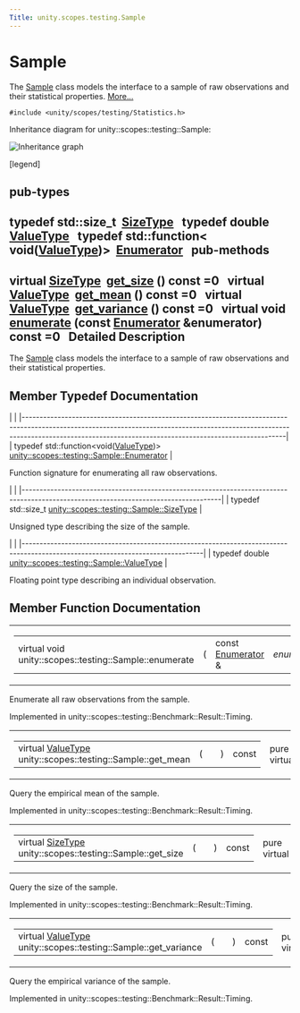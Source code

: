 ```yaml
---
Title: unity.scopes.testing.Sample
---
```

        
Sample
======

The <a href="index.html" title="The Sample class models the interface to a sample of raw observations and their statistical propertie...">Sample</a> class models the interface to a sample of raw observations and their statistical properties. [More...](#details)

`#include <unity/scopes/testing/Statistics.h>`

Inheritance diagram for unity::scopes::testing::Sample:

![Inheritance graph](https://developer.ubuntu.com/static/devportal_uploaded/66609615-5337-4d4e-a4b4-6446e356ac65-api/scopes/cpp/sdk-15.04/unity.scopes.testing.Sample/classunity_1_1scopes_1_1testing_1_1_sample__inherit__graph.png)

<span class="legend">\[legend\]</span>

pub-types
-----------------------------------------

typedef std::size\_t 
<a href="#a45542150c14b4486c58cb14cca3072e9">SizeType</a>
 
typedef double 
<a href="#a9e02cfa261b23b40c9da59cda6ab0dc8">ValueType</a>
 
typedef std::function&lt; void(<a href="#a9e02cfa261b23b40c9da59cda6ab0dc8">ValueType</a>)&gt; 
<a href="#a4d588f4837a81c163ebd653d88648144">Enumerator</a>
 
pub-methods
------------------------------------------------------

virtual <a href="#a45542150c14b4486c58cb14cca3072e9">SizeType</a> 
<a href="#ab37cab3e43f1a8cbc9955ab6ec5e7e40">get_size</a> () const =0
 
virtual <a href="#a9e02cfa261b23b40c9da59cda6ab0dc8">ValueType</a> 
<a href="#aa4e03bd0ca10b2172954b50a3c544667">get_mean</a> () const =0
 
virtual <a href="#a9e02cfa261b23b40c9da59cda6ab0dc8">ValueType</a> 
<a href="#a646d6b0dca1081f812958c86ce7e8d01">get_variance</a> () const =0
 
virtual void 
<a href="#a051bdf96e55f8da92bb3829bbf650cf4">enumerate</a> (const <a href="#a4d588f4837a81c163ebd653d88648144">Enumerator</a> &enumerator) const =0
 
<span id="details"></span>
Detailed Description
--------------------

The <a href="index.html" title="The Sample class models the interface to a sample of raw observations and their statistical propertie...">Sample</a> class models the interface to a sample of raw observations and their statistical properties.

Member Typedef Documentation
----------------------------

<span id="a4d588f4837a81c163ebd653d88648144" class="anchor"></span>
|                                                                                                                                                                                                                                     |
|-------------------------------------------------------------------------------------------------------------------------------------------------------------------------------------------------------------------------------------|
| typedef std::function&lt;void(<a href="#a9e02cfa261b23b40c9da59cda6ab0dc8">ValueType</a>)&gt; <a href="#a4d588f4837a81c163ebd653d88648144">unity::scopes::testing::Sample::Enumerator</a> |

Function signature for enumerating all raw observations.

<span id="a45542150c14b4486c58cb14cca3072e9" class="anchor"></span>
|                                                                                                                                     |
|-------------------------------------------------------------------------------------------------------------------------------------|
| typedef std::size\_t <a href="#a45542150c14b4486c58cb14cca3072e9">unity::scopes::testing::Sample::SizeType</a> |

Unsigned type describing the size of the sample.

<span id="a9e02cfa261b23b40c9da59cda6ab0dc8" class="anchor"></span>
|                                                                                                                                |
|--------------------------------------------------------------------------------------------------------------------------------|
| typedef double <a href="#a9e02cfa261b23b40c9da59cda6ab0dc8">unity::scopes::testing::Sample::ValueType</a> |

Floating point type describing an individual observation.

Member Function Documentation
-----------------------------

<span id="a051bdf96e55f8da92bb3829bbf650cf4" class="anchor"></span>
<table>
<colgroup>
<col width="50%" />
<col width="50%" />
</colgroup>
<tbody>
<tr class="odd">
<td><table>
<tbody>
<tr class="odd">
<td>virtual void unity::scopes::testing::Sample::enumerate</td>
<td>(</td>
<td>const <a href="#a4d588f4837a81c163ebd653d88648144">Enumerator</a> &amp; </td>
<td><em>enumerator</em></td>
<td>)</td>
<td>const</td>
</tr>
</tbody>
</table></td>
<td><span class="mlabels"><span class="mlabel">pure virtual</span></span></td>
</tr>
</tbody>
</table>

Enumerate all raw observations from the sample.

Implemented in unity::scopes::testing::Benchmark::Result::Timing.

<span id="aa4e03bd0ca10b2172954b50a3c544667" class="anchor"></span>
<table>
<colgroup>
<col width="50%" />
<col width="50%" />
</colgroup>
<tbody>
<tr class="odd">
<td><table>
<tbody>
<tr class="odd">
<td>virtual <a href="#a9e02cfa261b23b40c9da59cda6ab0dc8">ValueType</a> unity::scopes::testing::Sample::get_mean</td>
<td>(</td>
<td></td>
<td>)</td>
<td>const</td>
</tr>
</tbody>
</table></td>
<td><span class="mlabels"><span class="mlabel">pure virtual</span></span></td>
</tr>
</tbody>
</table>

Query the empirical mean of the sample.

Implemented in unity::scopes::testing::Benchmark::Result::Timing.

<span id="ab37cab3e43f1a8cbc9955ab6ec5e7e40" class="anchor"></span>
<table>
<colgroup>
<col width="50%" />
<col width="50%" />
</colgroup>
<tbody>
<tr class="odd">
<td><table>
<tbody>
<tr class="odd">
<td>virtual <a href="#a45542150c14b4486c58cb14cca3072e9">SizeType</a> unity::scopes::testing::Sample::get_size</td>
<td>(</td>
<td></td>
<td>)</td>
<td>const</td>
</tr>
</tbody>
</table></td>
<td><span class="mlabels"><span class="mlabel">pure virtual</span></span></td>
</tr>
</tbody>
</table>

Query the size of the sample.

Implemented in unity::scopes::testing::Benchmark::Result::Timing.

<span id="a646d6b0dca1081f812958c86ce7e8d01" class="anchor"></span>
<table>
<colgroup>
<col width="50%" />
<col width="50%" />
</colgroup>
<tbody>
<tr class="odd">
<td><table>
<tbody>
<tr class="odd">
<td>virtual <a href="#a9e02cfa261b23b40c9da59cda6ab0dc8">ValueType</a> unity::scopes::testing::Sample::get_variance</td>
<td>(</td>
<td></td>
<td>)</td>
<td>const</td>
</tr>
</tbody>
</table></td>
<td><span class="mlabels"><span class="mlabel">pure virtual</span></span></td>
</tr>
</tbody>
</table>

Query the empirical variance of the sample.

Implemented in unity::scopes::testing::Benchmark::Result::Timing.

